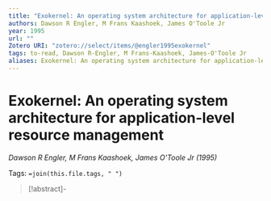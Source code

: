 ```yaml
---
title: "Exokernel: An operating system architecture for application-level resource management"
authors: Dawson R Engler, M Frans Kaashoek, James O'Toole Jr
year: 1995
url: ""
Zotero URI: "zotero://select/items/@engler1995exokernel"
tags: to-read, Dawson R-Engler, M Frans-Kaashoek, James-O'Toole Jr
aliases: Exokernel: An operating system architecture for application-level resource management
---
```


# Exokernel: An operating system architecture for application-level resource management  
_Dawson R Engler, M Frans Kaashoek, James O'Toole Jr (1995)_

Tags: `=join(this.file.tags, " ")`

> [!abstract]-
> 


